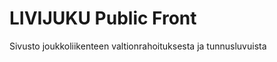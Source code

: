 
LIVIJUKU Public Front
=====================

Sivusto joukkoliikenteen valtionrahoituksesta ja tunnusluvuista 
